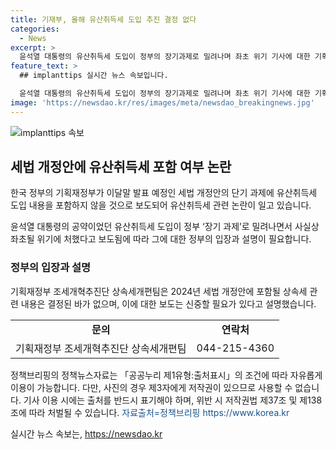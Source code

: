 ```yaml
---
title: 기재부, 올해 유산취득세 도입 추진 결정 없다
categories:
  - News
excerpt: >
  윤석열 대통령의 유산취득세 도입이 정부의 장기과제로 밀려나며 좌초 위기 기사에 대한 기획재정부의 설명입니다. 기재부는 2024년 세법 개정안에 포함될 상속세 내용이 결정되지 않았다고 설명했습니다. 이에 따라 보도에 신중을 기해 달라고 요청했습니다.
feature_text: >
  ## implanttips 실시간 뉴스 속보입니다.

  윤석열 대통령의 유산취득세 도입이 정부의 장기과제로 밀려나며 좌초 위기 기사에 대한 기획재정부의 설명입니다. 기재부는 2024년 세법 개정안에 포함될 상속세 내용이 결정되지 않았다고 설명했습니다. 이에 따라 보도에 신중을 기해 달라고 요청했습니다.
image: 'https://newsdao.kr/res/images/meta/newsdao_breakingnews.jpg'
---
```


<p><img src="https://newsdao.kr/res/images/meta/newsdao_breakingnews.jpg" alt="implanttips 속보" /></p>

<h2 data-ke-size="size26">세법 개정안에 유산취득세 포함 여부 논란</h2>

<p>한국 정부의 기획재정부가 이달말 발표 예정인 세법 개정안의 단기 과제에 유산취득세 도입 내용을 포함하지 않을 것으로 보도되어 유산취득세 관련 논란이 일고 있습니다.</p>

<p data-ke-size="size16">윤석열 대통령의 공약이었던 유산취득세 도입이 정부 ‘장기 과제’로 밀려나면서 사실상 좌초될 위기에 처했다고 보도됨에 따라 그에 대한 정부의 입장과 설명이 필요합니다.</p>

<h3>정부의 입장과 설명</h3>

<p>기획재정부 조세개혁추진단 상속세개편팀은 2024년 세법 개정안에 포함될 상속세 관련 내용은 결정된 바가 없으며, 이에 대한 보도는 신중할 필요가 있다고 설명했습니다.</p>

<table>
  <tr>
    <td style="text-align: center; height: 17px;"><b>문의</b></td>
    <td style="text-align: center; height: 17px;"><b>연락처</b></td>
  </tr>
  <tr>
    <td style="text-align: center; height: 17px;">기획재정부 조세개혁추진단 상속세개편팀</td>
    <td style="text-align: center; height: 17px;">044-215-4360</td>
  </tr>
</table>

<p data-ke-size="size16">정책브리핑의 정책뉴스자료는 「공공누리 제1유형:출처표시」의 조건에 따라 자유롭게 이용이 가능합니다. 다만, 사진의 경우 제3자에게 저작권이 있으므로 사용할 수 없습니다. 기사 이용 시에는 출처를 반드시 표기해야 하며, 위반 시 저작권법 제37조 및 제138조에 따라 처벌될 수 있습니다. <span style="color: #1a5490;">자료출처=정책브리핑 https://www.korea.kr</span></p>
실시간 뉴스 속보는, <a href="https://newsdao.kr" rel="dofollow">https://newsdao.kr</a>


